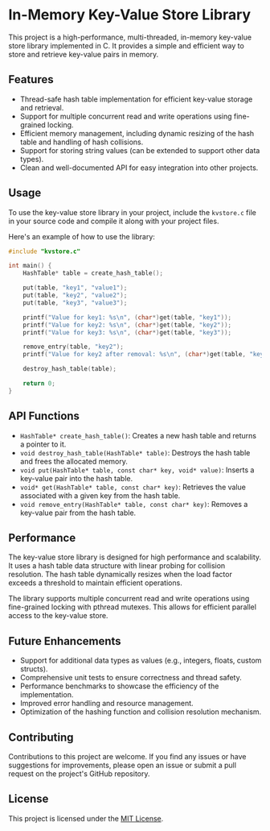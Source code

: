# In-Memory Key-Value Store Library

This project is a high-performance, multi-threaded, in-memory key-value store library implemented in C. It provides a simple and efficient way to store and retrieve key-value pairs in memory.

## Features

- Thread-safe hash table implementation for efficient key-value storage and retrieval.
- Support for multiple concurrent read and write operations using fine-grained locking.
- Efficient memory management, including dynamic resizing of the hash table and handling of hash collisions.
- Support for storing string values (can be extended to support other data types).
- Clean and well-documented API for easy integration into other projects.

## Usage

To use the key-value store library in your project, include the `kvstore.c` file in your source code and compile it along with your project files.

Here's an example of how to use the library:

```c
#include "kvstore.c"

int main() {
    HashTable* table = create_hash_table();

    put(table, "key1", "value1");
    put(table, "key2", "value2");
    put(table, "key3", "value3");

    printf("Value for key1: %s\n", (char*)get(table, "key1"));
    printf("Value for key2: %s\n", (char*)get(table, "key2"));
    printf("Value for key3: %s\n", (char*)get(table, "key3"));

    remove_entry(table, "key2");
    printf("Value for key2 after removal: %s\n", (char*)get(table, "key2"));

    destroy_hash_table(table);

    return 0;
}
```

## API Functions

- `HashTable* create_hash_table()`: Creates a new hash table and returns a pointer to it.
- `void destroy_hash_table(HashTable* table)`: Destroys the hash table and frees the allocated memory.
- `void put(HashTable* table, const char* key, void* value)`: Inserts a key-value pair into the hash table.
- `void* get(HashTable* table, const char* key)`: Retrieves the value associated with a given key from the hash table.
- `void remove_entry(HashTable* table, const char* key)`: Removes a key-value pair from the hash table.

## Performance

The key-value store library is designed for high performance and scalability. It uses a hash table data structure with linear probing for collision resolution. The hash table dynamically resizes when the load factor exceeds a threshold to maintain efficient operations.

The library supports multiple concurrent read and write operations using fine-grained locking with pthread mutexes. This allows for efficient parallel access to the key-value store.

## Future Enhancements

- Support for additional data types as values (e.g., integers, floats, custom structs).
- Comprehensive unit tests to ensure correctness and thread safety.
- Performance benchmarks to showcase the efficiency of the implementation.
- Improved error handling and resource management.
- Optimization of the hashing function and collision resolution mechanism.

## Contributing

Contributions to this project are welcome. If you find any issues or have suggestions for improvements, please open an issue or submit a pull request on the project's GitHub repository.

## License

This project is licensed under the [MIT License](LICENSE).
